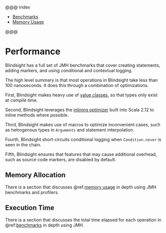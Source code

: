 @@@ index

* [Benchmarks](benchmarks.md)
* [Memory Usage](memory.md)

@@@

# Performance

Blindsight has a full set of JMH benchmarks that cover creating statements, adding markers, and using conditional and contextual logging.

The high level summary is that most operations in Blindsight take less than 100 nanoseconds.  It does this through a combination of optimizations.
 
First, Blindsight makes heavy use of [value classes](https://docs.scala-lang.org/overviews/core/value-classes.html), so that types only exist at compile time.

Second, Blindsight leverages the [inlining optimizer](https://www.lightbend.com/blog/scala-inliner-optimizer) built into Scala 2.12 to inline methods where possible.

Third, Blindsight makes use of macros to optimize inconvenient cases, such as hetrogenous types in `Arguments` and statement interpolation.

Fourth, Blindsight short-circuits conditional logging when `Condition.never` is seen in the chain. 
 
Fifth, Blindsight ensures that features that may cause additional overhead, such as source code markers, are disabled by default. 

## Memory Allocation

There is a section that discusses @ref:[memory usage](memory.md) in depth using JMH benchmarks and profilers.

## Execution Time

There is a section that discusses the total time elapsed for each operation in @ref:[benchmarks](benchmarks.md) in depth using JMH.

